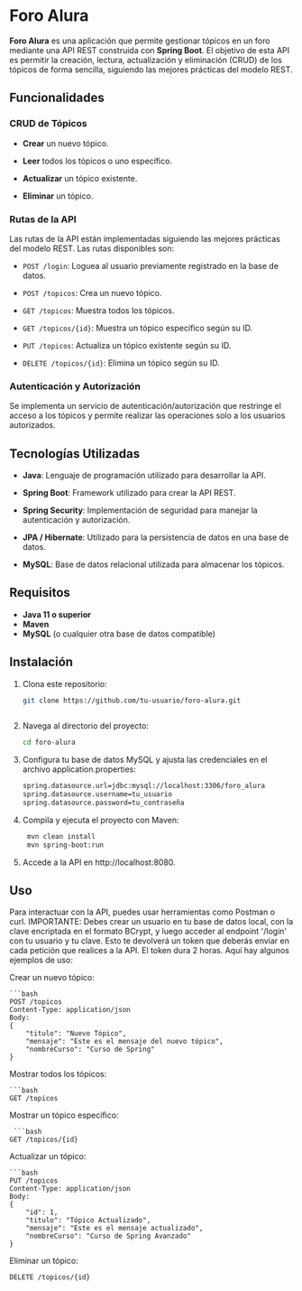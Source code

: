 # Foro Alura

**Foro Alura** es una aplicación que permite gestionar tópicos en un foro mediante una API REST construida con **Spring Boot**. El objetivo de esta API es permitir la creación, lectura, actualización y eliminación (CRUD) de los tópicos de forma sencilla, siguiendo las mejores prácticas del modelo REST.

## Funcionalidades

### **CRUD de Tópicos**

- **Crear** un nuevo tópico.
  
- **Leer** todos los tópicos o uno específico.
  
- **Actualizar** un tópico existente.
  
- **Eliminar** un tópico.

### **Rutas de la API**

Las rutas de la API están implementadas siguiendo las mejores prácticas del modelo REST. Las rutas disponibles son:

- `POST /login`: Loguea al usuario previamente registrado en la base de datos.

- `POST /topicos`: Crea un nuevo tópico.
  
- `GET /topicos`: Muestra todos los tópicos.
  
- `GET /topicos/{id}`: Muestra un tópico específico según su ID.
  
- `PUT /topicos`: Actualiza un tópico existente según su ID.
  
- `DELETE /topicos/{id}`: Elimina un tópico según su ID.

### **Autenticación y Autorización**

Se implementa un servicio de autenticación/autorización que restringe el acceso a los tópicos y permite realizar las operaciones solo a los usuarios autorizados.

## Tecnologías Utilizadas

- **Java**: Lenguaje de programación utilizado para desarrollar la API.
  
- **Spring Boot**: Framework utilizado para crear la API REST.
  
- **Spring Security**: Implementación de seguridad para manejar la autenticación y autorización.
  
- **JPA / Hibernate**: Utilizado para la persistencia de datos en una base de datos.
  
- **MySQL**: Base de datos relacional utilizada para almacenar los tópicos.

## Requisitos

- **Java 11 o superior**
- **Maven**
- **MySQL** (o cualquier otra base de datos compatible)

## Instalación

1. Clona este repositorio:
   ```bash
   git clone https://github.com/tu-usuario/foro-alura.git
  
2. Navega al directorio del proyecto:
   
     ```bash
    cd foro-alura

3. Configura tu base de datos MySQL y ajusta las credenciales en el archivo application.properties:

    ```bash
    spring.datasource.url=jdbc:mysql://localhost:3306/foro_alura
    spring.datasource.username=tu_usuario
    spring.datasource.password=tu_contraseña

4. Compila y ejecuta el proyecto con Maven:
   
   ```bash
    mvn clean install
    mvn spring-boot:run

5. Accede a la API en http://localhost:8080.

## Uso

Para interactuar con la API, puedes usar herramientas como Postman o curl. 
IMPORTANTE: Debes crear un usuario en tu base de datos local, con la clave encriptada en el formato BCrypt, y luego acceder al endpoint '/login' con tu usuario y tu clave. Esto te devolverá un token que deberás enviar en cada petición que realices a la API. El token dura 2 horas.
Aquí hay algunos ejemplos de uso:

Crear un nuevo tópico:

    ```bash
    POST /topicos
    Content-Type: application/json
    Body:
    {
        "titulo": "Nuevo Tópico",
        "mensaje": "Este es el mensaje del nuevo tópico",
        "nombreCurso": "Curso de Spring"
    }
    
Mostrar todos los tópicos:

    ```bash
    GET /topicos
    
Mostrar un tópico específico:

     ```bash
    GET /topicos/{id}

Actualizar un tópico:

    ```bash
    PUT /topicos
    Content-Type: application/json
    Body:
    {    
        "id": 1,
        "titulo": "Tópico Actualizado",
        "mensaje": "Este es el mensaje actualizado",
        "nombreCurso": "Curso de Spring Avanzado"
    }
    
Eliminar un tópico:

```bash
DELETE /topicos/{id}
